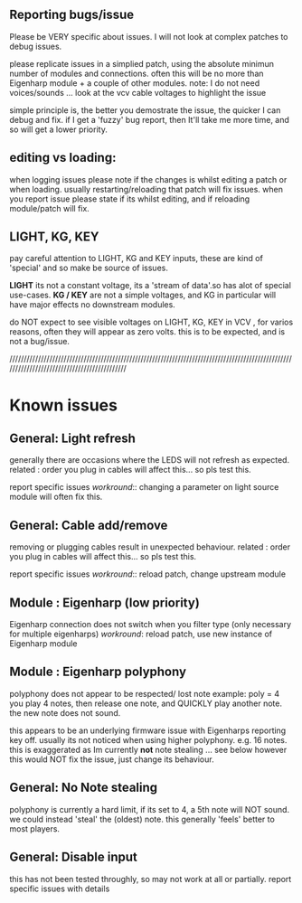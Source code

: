 ## Reporting bugs/issue

Please be VERY specific about issues.
I will not look at complex patches to debug issues.

please replicate issues in a simplied patch, using the absolute minimun number of modules and connections.
often this will be no more than Eigenharp module + a couple of other modules.
note: I do not need voices/sounds ... look at the vcv cable voltages to highlight the issue

simple principle is,  the better you demostrate the issue, the quicker I can debug and fix.
if I get a 'fuzzy' bug report, then It'll take me more time, and so will get a lower priority.

## editing vs loading:  

when logging issues please note if the changes is whilst editing a patch or when loading.
usually restarting/reloading that patch will fix issues. 
when you report issue please state if its whilst editing, and if reloading module/patch will fix.

## LIGHT, KG, KEY

pay careful attention to LIGHT, KG and KEY inputs, these are kind of 'special' and so make be source of issues.

**LIGHT** its not a constant voltage, its a 'stream of data'.so has alot of special use-cases.
**KG / KEY** are not a simple voltages, and KG in particular will have major effects no downstream modules.

do NOT expect to see visible voltages on LIGHT, KG, KEY in VCV , for varios reasons, often they will appear as zero volts.
this is to be expected, and is not a bug/issue.

////////////////////////////////////////////////////////////////////////////////////////////////////////////////////////////////////////////


# Known issues

## General: Light refresh 
generally there are occasions where the LEDS will not refresh as expected.
related : order you plug in cables will affect this... so pls test this.

report specific issues
*workround*:: changing a parameter on light source module will often fix this.

## General: Cable add/remove
removing or plugging cables result in unexpected behaviour.
related : order you plug in cables will affect this... so pls test this.

report specific issues
*workround*:: reload patch, change upstream module


## Module : Eigenharp  (low priority)
Eigenharp connection does not switch when you filter type
(only necessary for multiple eigenharps)
*workround*: reload patch, use new instance of Eigenharp module

## Module : Eigenharp polyphony
polyphony does not appear to be respected/ lost note
example: poly = 4
you play 4 notes, then release one note, and QUICKLY play another note.
the new note does not sound.

this appears to be an underlying firmware issue with Eigenharps reporting key off.
usually its not noticed when using higher polyphony. e.g. 16 notes.
this is exaggerated as Im currently **not** note stealing ... see below
however this would NOT fix the issue, just change its behaviour.

## General: No Note stealing
polyphony is currently a hard limit, if its set to 4, a 5th note will NOT sound.
we could instead 'steal' the (oldest) note.
this generally 'feels' better to most players.

## General: Disable input
this has not been tested throughly, so may not work at all or partially.
report specific issues with details